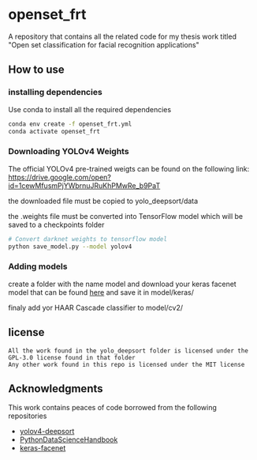 # openset_frt
A repository that contains all the related code for my thesis work titled "Open set classification for facial recognition applications"

## How to use

### installing dependencies
Use conda to install all the required dependencies

```bash
conda env create -f openset_frt.yml
conda activate openset_frt
```

### Downloading YOLOv4 Weights
The official YOLOv4 pre-trained weigts can be found on the following link: https://drive.google.com/open?id=1cewMfusmPjYWbrnuJRuKhPMwRe_b9PaT

the downloaded file must be copied to yolo_deepsort/data

the .weights file must be converted into TensorFlow model which will be saved to a checkpoints folder

```bash
# Convert darknet weights to tensorflow model
python save_model.py --model yolov4 
```

### Adding models
create a folder with the name model and download your keras facenet model that can be found [here](https://github.com/davidsandberg/facenet) and save it in model/keras/

finaly add yor HAAR Cascade classifier to model/cv2/


## license
```
All the work found in the yolo_deepsort folder is licensed under the GPL-3.0 license found in that folder
Any other work found in this repo is licensed under the MIT license
```

<!-- ACKNOWLEDGMENTS -->
## Acknowledgments
This work contains peaces of code borrowed from the following repositories

* []() [yolov4-deepsort](https://github.com/lab176344/yolov4-deepsort)
* []() [PythonDataScienceHandbook](https://github.com/jakevdp/PythonDataScienceHandbook)
* []() [keras-facenet](https://github.com/nyoki-mtl/keras-facenet)

